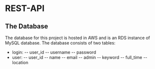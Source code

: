 # REST-API

## The Database
The database for this project is hosted in AWS and is an RDS instance of MySQL database.
The database consists of two tables:
- login:
-- user_id
-- username
-- password
- user:
-- user_id
-- name
-- email
-- admin
-- keyword
-- full_time
-- location

